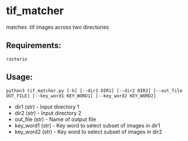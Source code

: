 # tif_matcher
matches .tif images across two directories


## Requirements:
```
rasterio
```

## Usage:
```
python3 tif_matcher.py [-h] [--dir1 DIR1] [--dir2 DIR2] [--out_file OUT_FILE] [--key_word1 KEY_WORD1] [--key_word2 KEY_WORD2]

```
* dir1 (str) -      Input directory 1
* dir2 (str) -      Input directory 2
* out_file (str) -  Name of output file
* key_word1 (str) - Key word to select subset of images in dir1
* key_word2 (str) - Key word to select subset of images in dir2

